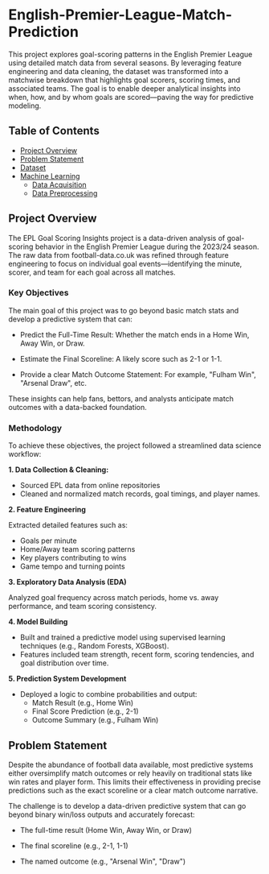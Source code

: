 # English-Premier-League-Match-Prediction
This project explores goal-scoring patterns in the English Premier League using detailed match data from several seasons. By leveraging feature engineering and data cleaning, the dataset was transformed into a matchwise breakdown that highlights goal scorers, scoring times, and associated teams. The goal is to enable deeper analytical insights into when, how, and by whom goals are scored—paving the way for predictive modeling.

## Table of Contents
- [Project Overview](#project-overview)
- [Problem Statement](#problem-statement)
- [Dataset](#dataset)
- [Machine Learning](#machine-learning)
  - [Data Acquisition](#data-acquisition)
  - [Data Preprocessing](#data-preprocessing)

## Project Overview
The EPL Goal Scoring Insights project is a data-driven analysis of goal-scoring behavior in the English Premier League during the 2023/24 season. The raw data from football-data.co.uk was refined through feature engineering to focus on individual goal events—identifying the minute, scorer, and team for each goal across all matches.

### Key Objectives
The main goal of this project was to go beyond basic match stats and develop a predictive system that can:

  - Predict the Full-Time Result: Whether the match ends in a Home Win, Away Win, or Draw.

  - Estimate the Final Scoreline: A likely score such as 2-1 or 1-1.

  - Provide a clear Match Outcome Statement: For example, "Fulham Win", "Arsenal Draw", etc.

These insights can help fans, bettors, and analysts anticipate match outcomes with a data-backed foundation.

### Methodology
To achieve these objectives, the project followed a streamlined data science workflow:

**1. Data Collection & Cleaning:**
  - Sourced EPL data from online repositories
  - Cleaned and normalized match records, goal timings, and player names.

**2. Feature Engineering**

Extracted detailed features such as:
  - Goals per minute
  - Home/Away team scoring patterns
  - Key players contributing to wins
  - Game tempo and turning points

**3. Exploratory Data Analysis (EDA)**

Analyzed goal frequency across match periods, home vs. away performance, and team scoring consistency.

**4. Model Building**
  - Built and trained a predictive model using supervised learning techniques (e.g., Random Forests, XGBoost).
  - Features included team strength, recent form, scoring tendencies, and goal distribution over time.

**5. Prediction System Development**
  - Deployed a logic to combine probabilities and output:
    - Match Result (e.g., Home Win)
    - Final Score Prediction (e.g., 2-1)
    - Outcome Summary (e.g., Fulham Win)

## Problem Statement

Despite the abundance of football data available, most predictive systems either oversimplify match outcomes or rely heavily on traditional stats like win rates and player form. This limits their effectiveness in providing precise predictions such as the exact scoreline or a clear match outcome narrative.

The challenge is to develop a data-driven predictive system that can go beyond binary win/loss outputs and accurately forecast:

  - The full-time result (Home Win, Away Win, or Draw)

  - The final scoreline (e.g., 2-1, 1-1)

  - The named outcome (e.g., "Arsenal Win", "Draw")
